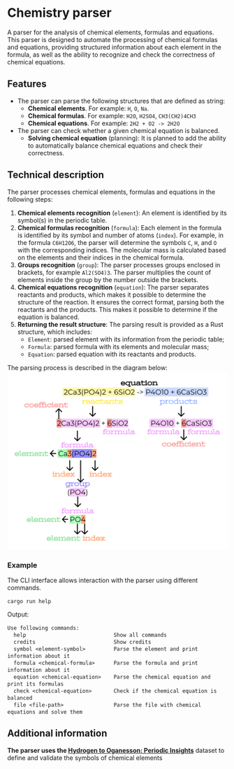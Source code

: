 # Chemistry parser

A parser for the analysis of chemical elements, formulas and equations. This parser is designed to automate the processing of chemical formulas and equations, providing structured information about each element in the formula, as well as the ability to recognize and check the correctness of chemical equations.

## Features

- The parser can parse the following structures that are defined as string:
  - **Chemical elements**. For example: `H`, `O`, `Na`.
  - **Chemical formulas**. For example: `H2O`, `H2SO4`, `CH3(CH2)4CH3`
  - **Chemical equations**. For example: `2H2 + O2 -> 2H2O`
- The parser can check whether a given chemical equation is balanced.
  - **Solving chemical equation** (planning): It is planned to add the ability to automatically balance chemical equations and check their correctness.

## Technical description

The parser processes chemical elements, formulas and equations in the following steps:

1. **Chemical elements recognition** (`element`): An element is identified by its symbol(s) in the periodic table.
2. **Chemical formulas recognition** (`formula`): Each element in the formula is identified by its symbol and number of atoms (`index`). For example, in the formula `C6H12O6`, the parser will determine the symbols `C`, `H`, and `O` with the corresponding indices. The molecular mass is calculated based on the elements and their indices in the chemical formula.
3. **Groups recognition** (`group`): The parser processes groups enclosed in brackets, for example `Al2(SO4)3`. The parser multiplies the count of elements inside the group by the number outside the brackets.
4. **Chemical equations recognition** (`equation`): The parser separates reactants and products, which makes it possible to determine the structure of the reaction. It ensures the correct format, parsing both the reactants and the products. This makes it possible to determine if the equation is balanced.
5. **Returning the result structure**: The parsing result is provided as a Rust structure, which includes:
   - `Element`: parsed element with its information from the periodic table;
   - `Formula`: parsed formula with its elements and molecular mass;
   - `Equation`: parsed equation with its reactants and products.

The parsing process is described in the diagram below:
![parsing process diagram](https://github.com/lillydaystar/chemistry_parser/blob/main/data/diagram.png?raw=true)

### Example

The CLI interface allows interaction with the parser using different commands. 

```shell
cargo run help 
```
Output:
```
Use following commands:
  help                            Show all commands
  credits                         Show credits
  symbol <element-symbol>         Parse the element and print information about it
  formula <chemical-formula>      Parse the formula and print information about it
  equation <chemical-equation>    Parse the chemical equation and print its formulas
  check <chemical-equation>       Check if the chemical equation is balanced
  file <file-path>                Parse the file with chemical equations and solve them
```

## Additional information
**The parser uses the [Hydrogen to Oganesson: Periodic Insights](https://www.kaggle.com/datasets/kanchana1990/hydrogen-to-oganesson-periodic-insights)** dataset to define and validate the symbols of chemical elements